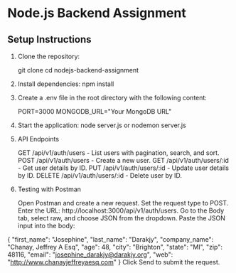 # Node.js Backend Assignment

## Setup Instructions

1. Clone the repository:

   git clone <repository-url>
   cd nodejs-backend-assignment

2. Install dependencies:
   npm install

3. Create a .env file in the root directory with the following content:

   PORT=3000
   MONGODB_URL="Your MongoDB URL"

4. Start the application:
   node server.js
   or
   nodemon server.js

5. API Endpoints

   GET /api/v1/auth/users - List users with pagination, search, and sort.
   POST /api/v1/auth/users - Create a new user.
   GET /api/v1/auth/users/:id - Get user details by ID.
   PUT /api/v1/auth/users/:id - Update user details by ID.
   DELETE /api/v1/auth/users/:id - Delete user by ID.

6. Testing with Postman

   Open Postman and create a new request.
   Set the request type to POST.
   Enter the URL: http://localhost:3000/api/v1/auth/users.
   Go to the Body tab, select raw, and choose JSON from the dropdown.
   Paste the JSON input into the body:

{
"first_name": "Josephine",
"last_name": "Darakjy",
"company_name": "Chanay, Jeffrey A Esq",
"age": 48,
"city": "Brighton",
"state": "MI",
"zip": 48116,
"email": "josephine_darakjy@darakjy.org",
"web": "http://www.chanayjeffreyaesq.com"
}
Click Send to submit the request.
